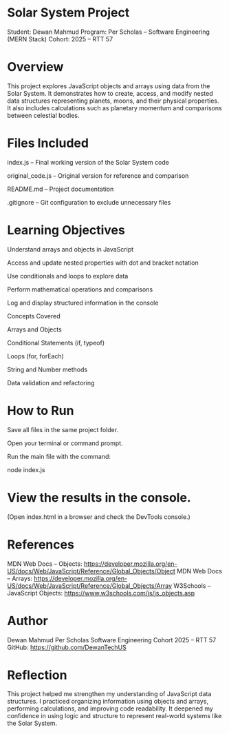 # Solar System Project

Student: Dewan Mahmud
Program: Per Scholas – Software Engineering (MERN Stack)
Cohort: 2025 – RTT 57

# Overview

This project explores JavaScript objects and arrays using data from the Solar System. It demonstrates how to create, access, and modify nested data structures representing planets, moons, and their physical properties. It also includes calculations such as planetary momentum and comparisons between celestial bodies.

# Files Included

index.js – Final working version of the Solar System code

original_code.js – Original version for reference and comparison

README.md – Project documentation

.gitignore – Git configuration to exclude unnecessary files

# Learning Objectives

Understand arrays and objects in JavaScript

Access and update nested properties with dot and bracket notation

Use conditionals and loops to explore data

Perform mathematical operations and comparisons

Log and display structured information in the console

Concepts Covered

Arrays and Objects

Conditional Statements (if, typeof)

Loops (for, forEach)

String and Number methods

Data validation and refactoring

# How to Run

Save all files in the same project folder.

Open your terminal or command prompt.

Run the main file with the command:

node index.js


# View the results in the console.
(Open index.html in a browser and check the DevTools console.)

# References

MDN Web Docs – Objects: https://developer.mozilla.org/en-US/docs/Web/JavaScript/Reference/Global_Objects/Object
MDN Web Docs – Arrays: https://developer.mozilla.org/en-US/docs/Web/JavaScript/Reference/Global_Objects/Array
W3Schools – JavaScript Objects: https://www.w3schools.com/js/js_objects.asp

# Author

Dewan Mahmud
Per Scholas Software Engineering Cohort 2025 – RTT 57
GitHub: https://github.com/DewanTechUS


# Reflection

This project helped me strengthen my understanding of JavaScript data structures. I practiced organizing information using objects and arrays, performing calculations, and improving code readability. It deepened my confidence in using logic and structure to represent real-world systems like the Solar System.